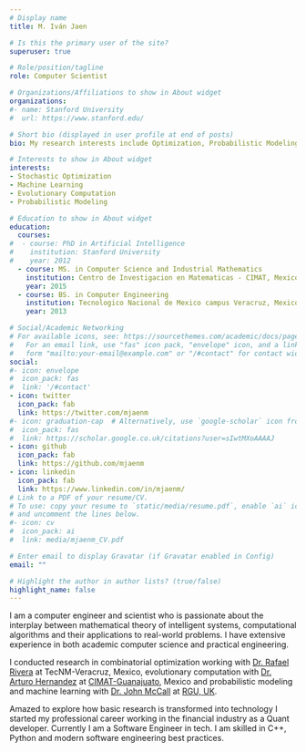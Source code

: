 ```yaml
---
# Display name
title: M. Iván Jaen

# Is this the primary user of the site?
superuser: true

# Role/position/tagline
role: Computer Scientist

# Organizations/Affiliations to show in About widget
organizations:
#- name: Stanford University
#  url: https://www.stanford.edu/

# Short bio (displayed in user profile at end of posts)
bio: My research interests include Optimization, Probabilistic Modeling and Machine Learning

# Interests to show in About widget
interests:
- Stochastic Optimization
- Machine Learning
- Evolutionary Computation
- Probabilistic Modeling

# Education to show in About widget
education:
  courses:
#  - course: PhD in Artificial Intelligence
#    institution: Stanford University
#    year: 2012
  - course: MS. in Computer Science and Industrial Mathematics
    institution: Centro de Investigacion en Matematicas - CIMAT, Mexico
    year: 2015
  - course: BS. in Computer Engineering
    institution: Tecnologico Nacional de Mexico campus Veracruz, Mexico
    year: 2013

# Social/Academic Networking
# For available icons, see: https://sourcethemes.com/academic/docs/page-builder/#icons
#   For an email link, use "fas" icon pack, "envelope" icon, and a link in the
#   form "mailto:your-email@example.com" or "/#contact" for contact widget.
social:
#- icon: envelope
#  icon_pack: fas
#  link: '/#contact'
- icon: twitter
  icon_pack: fab
  link: https://twitter.com/mjaenm
#- icon: graduation-cap  # Alternatively, use `google-scholar` icon from `ai` icon pack
#  icon_pack: fas
#  link: https://scholar.google.co.uk/citations?user=sIwtMXoAAAAJ
- icon: github
  icon_pack: fab
  link: https://github.com/mjaenm
- icon: linkedin
  icon_pack: fab
  link: https://www.linkedin.com/in/mjaenm/
# Link to a PDF of your resume/CV.
# To use: copy your resume to `static/media/resume.pdf`, enable `ai` icons in `params.toml`, 
# and uncomment the lines below.
#- icon: cv
#  icon_pack: ai
#  link: media/mjaenm_CV.pdf

# Enter email to display Gravatar (if Gravatar enabled in Config)
email: ""

# Highlight the author in author lists? (true/false)
highlight_name: false
---
```


I am a computer engineer and scientist who is passionate about the interplay between mathematical theory of intelligent systems, computational algorithms and their applications to real-world problems. I have extensive experience in both academic computer science and practical engineering. 

I conducted research in combinatorial optimization working with [Dr. Rafael Rivera](https://scholar.google.com.mx/citations?hl=en&user=UoFV9LAAAAAJ) at TecNM-Veracruz, Mexico, evolutionary computation with [Dr. Arturo Hernandez](https://www.cimat.mx/~artha/) at [CIMAT-Guanajuato](http://pcc.cimat.mx/), Mexico and probabilistic modeling and machine learning with [Dr. John McCall](https://www3.rgu.ac.uk/dmstaff/mccall-john) at [RGU, UK](http://www.comp.rgu.ac.uk/computational-intelligence-research-group/). 

Amazed to explore how basic research is transformed into technology I started my professional career working in the financial industry as a Quant developer. Currently I am a Software Engineer in tech. I am skilled in C++, Python and modern software engineering best practices.

<!--  {{< icon name="download" pack="fas" >}} Download my {{< staticref "media/demo_resume.pdf" "newtab" >}}resumé{{< /staticref >}}. -->
